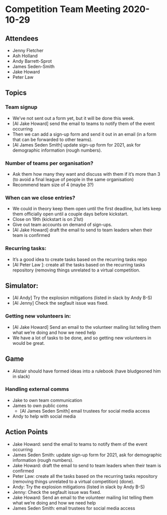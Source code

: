# Competition Team Meeting 2020-10-29

## Attendees
- Jenny Fletcher
- Ash Holland
- Andy Barrett-Sprot
- James Seden-Smith
- Jake Howard
- Peter Law

## Topics
### Team signup
- We’ve not sent out a form yet, but it will be done this week.
- [AI Jake Howard] send the email to teams to notify them of the event occurring
- Then we can add a sign-up form and send it out in an email (in a form that can be forwarded to other teams).
- [AI James Seden Smith] update sign-up form for 2021, ask for demographic information (rough numbers).

### Number of teams per organisation?
- Ask them how many they want and discuss with them if it’s more than 3 (to avoid a final league of people in the same organisation)
- Recommend team size of 4 (maybe 3?)

### When can we close entries?
- We could in theory keep them open until the first deadline, but lets keep them officially open until a couple days before kickstart.
- Close on 19th (kickstart is on 21st)
- Give out team accounts on demand of sign-ups.
- [AI Jake Howard] draft the email to send to team leaders when their team is confirmed

### Recurring tasks:
- It’s a good idea to create tasks based on the recurring tasks repo
- [AI Peter Law ]: create all the tasks based on the recurring tasks repository (removing things unrelated to a virtual competition.
## Simulator:
- [AI Andy] Try the explosion mitigations (listed in slack by Andy B-S)
- [AI Jenny]  Check the segfault issue was fixed.

### Getting new volunteers in:
- [AI Jake Howard] Send an email to the volunteer mailing list telling them what we’re doing and how we need help
- We have a lot of tasks to be done, and so getting new volunteers in would be great.
## Game
- Alistair should have formed ideas into a rulebook (have bludgeoned him in slack)

### Handling external comms
- Jake to own team communication
- James to own public coms
  - [AI James Seden Smith] email trustees for social media access
- Andy to help with social media

## Action Points
- Jake Howard: send the email to teams to notify them of the event occurring
- James Seden Smith: update sign-up form for 2021, ask for demographic information (rough numbers).
- Jake Howard: draft the email to send to team leaders when their team is confirmed
- Peter Law: create all the tasks based on the recurring tasks repository (removing things unrelated to a virtual competition) (done).
- Andy: Try the explosion mitigations (listed in slack by Andy B-S)
- Jenny:  Check the segfault issue was fixed.
- Jake Howard: Send an email to the volunteer mailing list telling them what we’re doing and how we need help
- James Seden Smith: email trustees for social media access
